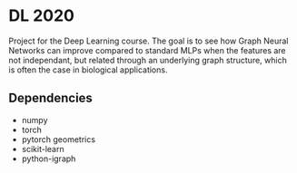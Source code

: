 # DL 2020

Project for the Deep Learning course.
The goal is to see how Graph Neural Networks can improve compared to standard MLPs when the features are not independant, but related through an underlying graph structure, which is often the case in biological applications. 

## Dependencies
* numpy
* torch
* pytorch geometrics
* scikit-learn
* python-igraph

